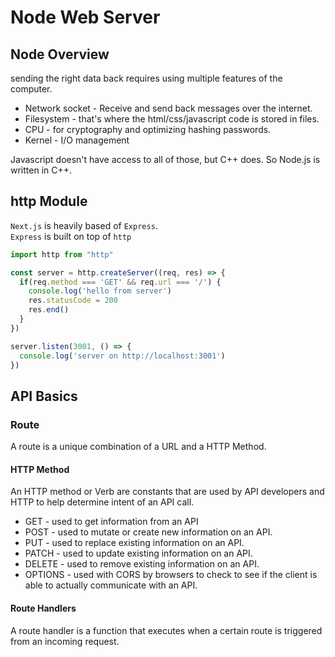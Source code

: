 # Node Web Server 
## Node Overview 
sending the right data back requires using multiple features of the computer. 
- Network socket - Receive and send back messages over the internet.
- Filesystem - that's where the html/css/javascript code is stored in files.
- CPU - for cryptography and optimizing hashing passwords.
- Kernel - I/O management

Javascript doesn't have access to all of those, but C++ does. So Node.js is written in C++. 

## http Module 
`Next.js` is heavily based of `Express`.   
`Express` is built on top of `http`
```js
import http from "http"

const server = http.createServer((req, res) => {
  if(req.method === 'GET' && req.url === '/') {
    console.log('hello from server')
    res.statusCode = 200
    res.end()
  }
})

server.listen(3001, () => {
  console.log('server on http://localhost:3001')
})
```

## API Basics
### Route 
A route is a unique combination of a URL and a HTTP Method.
#### HTTP Method
An HTTP method or Verb are constants that are used by API developers and HTTP to help determine intent of an API call. 
* GET - used to get information from an API
* POST - used to mutate or create new information on an API.
* PUT - used to replace existing information on an API.
* PATCH - used to update existing information on an API.
* DELETE - used to remove existing information on an API.
* OPTIONS - used with CORS by browsers to check to see if the client is able to actually communicate with an API.

#### Route Handlers 
A route handler is a function that executes when a certain route is triggered from an incoming request. 
